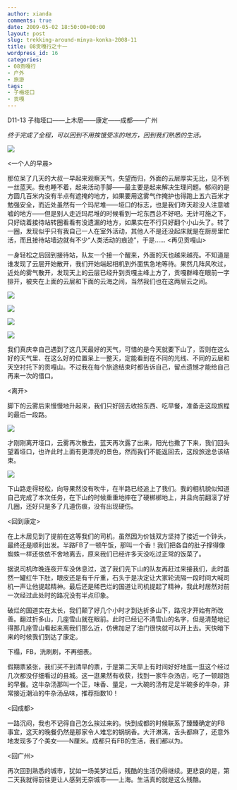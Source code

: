 ```yaml
---
author: xianda
comments: true
date: 2009-05-02 18:50:00+00:00
layout: post
slug: trekking-around-minya-konka-2008-11
title: 08贡嘎行之十一
wordpress_id: 16
categories:
- 08贡嘎行
- 户外
- 旅游
tags:
- 子梅垭口
- 贡嘎
---
```


D11-13 子梅垭口——上木居——康定——成都——广州

_终于完成了全程，可以回到不用挨饿受冻的地方，回到我们熟悉的生活。_

![](http://fwve8w.blu.livefilestore.com/y1pOkZeeaFY6_j_5GPNkD87uMPpV4lprDMR6Hs-I2MYqYz-m1RWi9Se1_inaWXBxBBHWI85rPXqcdPLJhtpf2dQVQ/DSC_1812.jpg)

<一个人的早晨>

那位呆了几天的大叔一早起来观察天气，失望而归，外面的云层厚实无比，见不到一丝蓝天。我也睡不着，起来活动手脚——最主要是起来解决生理问题。郁闷的是方圆几百米内没有半点有遮掩的地方，如果要用这雾气作掩护也得跑上五六百米才勉强安全，而近处虽然有一个玛尼堆——垭口的标志，也是我们昨天趁没人注意嘘嘘的地方——但是别人走近玛尼堆的时候看到一坨东西总不好吧。无计可施之下，只好绕着接待站转圈看看有没遗漏的地方，如果实在不行只好翻个小山头了。转了一圈，发现似乎只有我自己一人在室外活动，其他人不是还没起床就是在厨房里忙活，而且接待站墙边就有不少“人类活动的痕迹”，于是…… <!-- more --> <再见贡嘎山>

一身轻松之后回到接待站，队友一个接一个醒来，外面的天也越来越亮。不知道是谁发现了云层开始散开，我们开始端起相机到外面焦急地等待。果然几阵风吹过，近处的雾气散开，发现天上的云层已经升到贡嘎主峰上方了，贡嘎群峰在眼前一字排开，被夹在上面的云层和下面的云海之间，当然我们也在这两层云之间。

![](http://fwve8w.blu.livefilestore.com/y1pGkqBJj7PeRk8zHbW_PjWJ9_5yJXWXIUzO2Y1e17wsLcqMAVST5l452Sa4UBUTDOVo2_qOdZUfcI29F_5YzRIaw/DSC_1828)

![](http://fwve8w.blu.livefilestore.com/y1pk1PM0Avtj0WzNLTFTO-iIXLiFP54rOdjnaucYCHWSqGTHPizSkAwXwkr_hJrF3EfEvWXbS16aC6q6h4CeJnZzw/DSC_1829.jpg)

![](http://fwve8w.blu.livefilestore.com/y1pOARtuuQPk-epVPQBHG5QG_4z0yILNeOoWYVDmfa61vKt6muG2tbRU3-n9l8EWlEBgcx62u9KUIq6mmt24u3TrQ/DSC_1835.jpg)

![](http://fwve8w.blu.livefilestore.com/y1pF72sVIsC6BJ_0OQEStsALIaIvrUU6q5XJPO0fwQKrhjaL3dsQGvQzZ_kaQCIw81BNn5veKTXw0Xd6cm9EOhSPw/DSC_1836.jpg)

我们真庆幸自己遇到了这几天最好的天气，可惜的是今天就要下山了，否则在这么好的天气里、在这么好的位置呆上一整天，定能看到在不同的光线、不同的云层和天空衬托下的贡嘎山。不过我在每个旅途结束时都告诉自己，留点遗憾才能给自己再来一次的借口。

<离开>

脚下的云雾后来慢慢地升起来，我们只好回去收拾东西、吃早餐，准备走这段旅程的最后一段路。

![](http://fwve8w.blu.livefilestore.com/y1ptLoshB3DM17StayEwnoqBEh72qkZdBKE8x8rjtD9K7yx0YA26obVD8eLzofWZxTbmWG5NS7D2PIetSMEYtftQg/DSC_1832.JPG)

才刚刚离开垭口，云雾再次散去，蓝天再次露了出来，阳光也撒了下来，我们回头望着垭口，也许此时上面有更漂亮的景色，然而我们不能返回去，这段旅途总该结束。

![](http://fwve8w.blu.livefilestore.com/y1pOz7OhXo4cjxArHnjrhtdXwyBAW_aguEc1IkEqNQHmjWYg_I2T3fhzgYweTZobHU9DfrGrZLae8wnVrb9rjQ-kw/DSC_1840)

下山路走得轻松，向导果然没有吹牛，在半路已经追上了我们。我的相机貌似知道自己完成了本次任务，在下山的时候重重地摔在了硬梆梆地上，并且向前翻滚了好几圈，还好只是多了几道伤痕，没有出现硬伤。

<回到康定>

在上木居见到了提前在这等我们的司机，虽然因为价钱双方坚持了接近一个钟头，最终还是顺利出发。半路FB了一顿午饭，那叫一个香！我们把各自的肚子撑得像蜘蛛一样还依依不舍地离去，原来我们已经许多天没吃过正常的饭菜了。

据说司机昨晚连夜开车没休息过，送了我们先下山的队友再赶过来接我们，此时虽然一罐红牛下肚，眼皮还是有千斤重，石头于是决定让大家轮流隔一段时间大喊司机一声让他提起精神。最后还是稀巴烂的国道让司机提起了精神，我此时居然对前一次经过此处时的路况没有半点印象。

破烂的国道实在太长，我们颠了好几个小时才到达折多山下，路况才开始有所改善。翻过折多山，几座雪山就在眼前。此时已经记不清雪山的名字，但是清楚地记得那几座雪山看起来离我们那么近，仿佛加足了油门很快就可以开上去。天快暗下来的时候我们到达了康定。

下榻，FB，洗刷刷，不再细表。

假期票紧张，我们买不到清早的票，于是第二天早上有时间好好地逛一逛这个经过几次都没仔细看过的县城。这一逛果然有收获，找到一家牛杂汤店，吃了一顿超饱的早餐。这牛杂汤那叫一个正，味香、量足，一大碗的汤有足足半碗多的牛杂，非常接近潮汕的牛杂汤品味，推荐指数10！

<回成都>

一路沉闷，我也不记得自己怎么挨过来的。快到成都的时候联系了臻臻确定的FB事宜，这天的晚餐仍然是那家令人难忘的锅锅香。大汗淋漓，舌头都麻了，还意外地发现多了个美女——N厘米。成都只有FB的生活，我们都以为。

<回广州>

再次回到熟悉的城市，犹如一场美梦过后，残酷的生活仍得继续。更悲哀的是，第二天我就得前往更让人感到无奈城市——上海。生活真的就是这么残酷。
